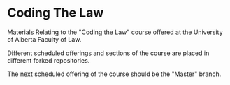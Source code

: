 # Coding The Law
Materials Relating to the "Coding the Law" course offered at the University of Alberta Faculty of Law.

Different scheduled offerings and sections of the course are placed in different forked repositories.

The next scheduled offering of the course should be the "Master" branch.
